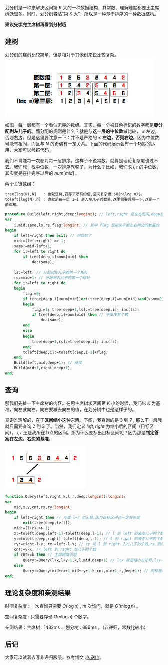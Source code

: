 划分树是一种来解决区间第 $K$ 大的一种数据结构，其常数、理解难度都要比主席树低很多。同时，划分树紧贴“第 $K$ 大”，所以是一种基于排序的一种数据结构。

**建议先学完主席树再看划分树哦**

## 建树

划分树的建树比较简单，但是相对于其他树来说比较复杂。![](./images/dividing1.png)

如图，每一层都有一个看似无序的数组。其实，每一个被红色标记的数字都是**要分配到左儿子的**。而分配的规则是什么？就是与**这一层的中位数**做比较， $\leq$ 左边，否则右边。但是这里要注意一下：并不是严格的 $\leq$ **左边，否则右边**。因为中位数可能有相同，而且与 $N$ 的奇偶有一定关系。下面的代码展示会有一个巧妙的运用，大家可以参照代码。

我们不肯能每一次都对每一层排序，这样子不说常数，就算是理论复杂度也过不去。我们想，找中位数，一次排序就够了。为什么？比如，我们求 $l,r$ 的中位数，其实就是在排完序过后的 $num[mid]$ 。

两个关键数组：

```text
tree[log(N),N]   : 也就是树,要存下所有的值,空间复杂度 $O(n\log n)$。
toleft[log(N),n] : 也就是每一层 1~i 进入左儿子的数量,这里需要理解一下,这是一个前缀和。
```

```pascal
procedure Build(left,right,deep:longint); // left,right 是左右区间,deep是第几层
var
	i,mid,same,ls,rs,flag:longint; // 其中 flag 是用来平衡左右两边的数量的
begin
	if left=right then exit; // 到底层了
	mid:=(left+right) >> 1;
	same:=mid-left+1;
	for i:=left to right do 
		if tree[deep,i]<num[mid] then
			dec(same);

	ls:=left; // 分配到左儿子的第一个指针
	rs:=mid+1; // 分配到右儿子的第一个指针
	for i:=left to right do
	begin
		flag:=0;
		if (tree[deep,i]<num[mid])or((tree[deep,i]=num[mid])and(same>0)) then // 分配到左边的条件
		begin
			flag:=1; tree[deep+1,ls]:=tree[deep,i]; inc(ls);
			if tree[deep,i]=num[mid] then // 平衡左右个数
				dec(same);
		end
		else
		begin
			tree[deep+1,rs]:=tree[deep,i]; inc(rs);
		end;
		toleft[deep,i]:=toleft[deep,i-1]+flag;
	end;
	Build(left,mid,deep+1); // 继续
	Build(mid+1,right,deep+1);
end;
```

## 查询

那我们先扯一下主席树的内容。在用主席树求区间第 $K$ 小的时候，我们以 $K$ 为基准，向左就向左，向右要减去向左的值，在划分树中也是这样子的。

查询难理解的，在于**区间缩小**这种东西。下图，我查询的是 $3$ 到 $7$ , 那么下一层我就只需要查询 $2$ 到 $3$ 了。当然，我们定义 $left,right$ 为缩小后的区间（目标区间）， $l,r$ 还是我所在节点的区间。那为什么要标出目标区间呢？因为那是**判定答案在左边，右边的基准**。

![](./images/dividing2.png)

```pascal
function Query(left,right,k,l,r,deep:longint):longint;
var
	mid,x,y,cnt,rx,ry:longint;
begin
	if left=right then // 写成 l=r 也无妨,因为目标区间也一定有答案
		exit(tree[deep,left]);
	mid:=(l+r) >> 1;
	x:=toleft[deep,left-1]-toleft[deep,l-1]; // l 到 left 的去左儿子的个数
	y:=toleft[deep,right]-toleft[deep,l-1]; // l 到 right 的去左儿子的个数
	ry:=right-l-y; rx:=left-l-x; // ry 是 l 到 right 去右儿子的个数,rx 则是 l 到 lefr 去右儿子的个数
	cnt:=y-x; // left 到 right 左儿子的个数
	if cnt>=k then // 主席树常识啦
		Query:=Query(l+x,l+y-1,k,l,mid,deep+1) // l+x 就是缩小左边界,l+y-1 就是缩小右区间。对于上图来说,就是把 1 和 2 放弃了。
	else
		Query:=Query(mid+rx+1,mid+ry+1,k-cnt,mid+1,r,deep+1); // 同样是缩小区间,只不过变成了右边而已。注意要 k-cnt。
end;
```

## 理论复杂度和亲测结果

时间复杂度 : 一次查询只需要 $O(\log n)$ , $m$ 次询问，就是 $O(m\log n)$ 。

空间复杂度 : 只需要存储 $O(n\log n)$ 个数字。

亲测结果：主席树 : $1482 \text{ms}$ 、划分树 : $889 \text{ms}$ 。（非递归，常数比较小）

## 后记

大家可以试着去写非递归版哦。参考博文 :[传送门](https://blog.csdn.net/littlewhite520/article/details/70250722)。
